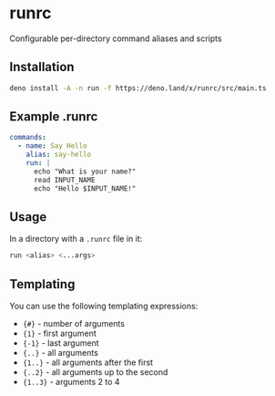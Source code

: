 # runrc

Configurable per-directory command aliases and scripts

## Installation

```sh
deno install -A -n run -f https://deno.land/x/runrc/src/main.ts
```

## Example .runrc

```yaml
commands:
  - name: Say Hello
    alias: say-hello
    run: |
      echo "What is your name?"
      read INPUT_NAME
      echo "Hello $INPUT_NAME!"
```

## Usage

In a directory with a `.runrc` file in it:

```sh
run <alias> <...args>
```

## Templating

You can use the following templating expressions:

 - `{#}` - number of arguments
 - `{1}` - first argument
 - `{-1}` - last argument
 - `{..}` - all arguments
 - `{1..}` - all arguments after the first
 - `{..2}` - all arguments up to the second
 - `{1..3}` - arguments 2 to 4
